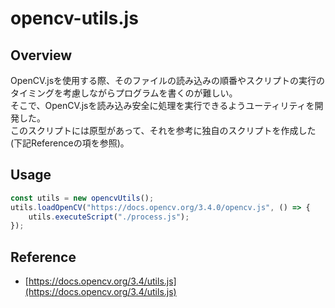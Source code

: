 # opencv-utils.js 

## Overview
OpenCV.jsを使用する際、そのファイルの読み込みの順番やスクリプトの実行のタイミングを考慮しながらプログラムを書くのが難しい。  
そこで、OpenCV.jsを読み込み安全に処理を実行できるようユーティリティを開発した。  
このスクリプトには原型があって、それを参考に独自のスクリプトを作成した(下記Referenceの項を参照)。  

## Usage
```javascript
const utils = new opencvUtils();
utils.loadOpenCV("https://docs.opencv.org/3.4.0/opencv.js", () => {
	utils.executeScript("./process.js");
});
```

## Reference
- [https://docs.opencv.org/3.4/utils.js](https://docs.opencv.org/3.4/utils.js)

